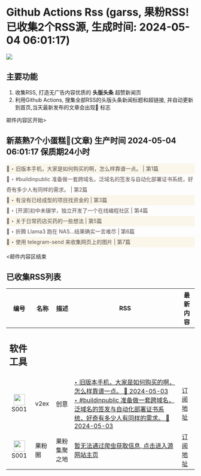 # Github Actions Rss (garss, 果粉RSS! 已收集2个RSS源, 生成时间: 2024-05-04 06:01:17)

![](https://cdn.jsdelivr.net/gh/xinkeji/garss/_media/ga-rss.png)



## 主要功能
1. 收集RSS, 打造无广告内容优质的 **头版头条** 超赞新闻页
2. 利用Github Actions, 搜集全部RSS的头版头条新闻标题和超链接, 并自动更新到首页,当天最新发布的文章会出现🌈 标志

邮件内容区开始>
<h2>新蒸熟7个小蛋糕🍰(文章) 生产时间 2024-05-04 06:01:17 保质期24小时</h2>

<div style='line-height:3;background-color:#FAF6EA;' ><a href='https://www.v2ex.com/t/1037611#reply2' style="line-height:2;text-decoration:none;display:block;color:#584D49;">🌈 ‣ 旧版本手机，大家是如何购买的啊，怎么样靠谱一点。 | 第1篇</a></div><div style='line-height:3;' ><a href='https://www.v2ex.com/t/1037531#reply12' style="line-height:2;text-decoration:none;display:block;color:#584D49;">🌈 ‣ #buildinpublic 准备做一套跨域名，泛域名的签发与自动化部署证书系统，好奇有多少人有同样的需求。 | 第2篇</a></div><div style='line-height:3;background-color:#FAF6EA;' ><a href='https://www.v2ex.com/t/1037613#reply0' style="line-height:2;text-decoration:none;display:block;color:#584D49;">🌈 ‣ 有没有已经成型的项目找资金的 | 第3篇</a></div><div style='line-height:3;' ><a href='https://www.v2ex.com/t/1037574#reply13' style="line-height:2;text-decoration:none;display:block;color:#584D49;">🌈 ‣ [开源]初中未辍学，独立开发了一个在线编程社区 | 第4篇</a></div><div style='line-height:3;background-color:#FAF6EA;' ><a href='https://www.v2ex.com/t/1037520#reply35' style="line-height:2;text-decoration:none;display:block;color:#584D49;">🌈 ‣ 关于日常药店买药的一些想法 | 第5篇</a></div><div style='line-height:3;' ><a href='https://www.v2ex.com/t/1037541#reply3' style="line-height:2;text-decoration:none;display:block;color:#584D49;">🌈 ‣ 折腾 Llama3 跑在 NAS...结果确实一言难尽 | 第6篇</a></div><div style='line-height:3;background-color:#FAF6EA;' ><a href='https://www.v2ex.com/t/1037545#reply1' style="line-height:2;text-decoration:none;display:block;color:#584D49;">🌈 ‣ 使用 telegram-send 来收集网页上的图片 | 第7篇</a></div>

<邮件内容区结束

## 已收集RSS列表

| 编号 | 名称 | 描述 | RSS | 最新内容 |
| --- | --- | --- | --- | --- |
| <h2 id="软件工具">软件工具</h2> |  |   |  |  |
| <div id="S001" style="text-align: center;"><img src="https://cdn.jsdelivr.net/gh/zhaoolee/garss/_media/favicon/S001.png" width="30px" style="width:30px;height: auto;"/><br><span>S001</span></div> | v2ex | 创意 | [‣ 旧版本手机，大家是如何购买的啊，怎么样靠谱一点。 🌈 2024-05-03](https://www.v2ex.com/t/1037611#reply2)<br/>[‣ #buildinpublic 准备做一套跨域名，泛域名的签发与自动化部署证书系统，好奇有多少人有同样的需求。 🌈 2024-05-03](https://www.v2ex.com/t/1037531#reply12) | [订阅地址](https://www.v2ex.com/feed/tab/creative.xml) |
| <div id="S001" style="text-align: center;"><img src="https://cdn.jsdelivr.net/gh/zhaoolee/garss/_media/favicon/S001.png" width="30px" style="width:30px;height: auto;"/><br><span>S001</span></div> | 果粉圈 | 果粉集聚之地 | [暂无法通过爬虫获取信息, 点击进入源网站主页](https://g0f.cn) | [订阅地址](https://g0f.cn/rss.xml) |



